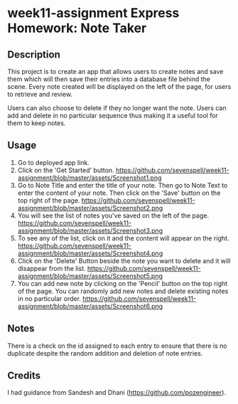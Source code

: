 # week11-assignment Express Homework: Note Taker

## Description 

This project is to create an app that allows users to create notes and save them which will then save their entries into a database file behind the scene. Every note created will be displayed on the left of the page, for users to retrieve and review. 

Users can also choose to delete if they no longer want the note. Users can add and delete in no particular sequence thus making it a useful tool for them to keep notes.


## Usage 

1. Go to deployed app link.
2. Click on the 'Get Started' button.
https://github.com/sevenspell/week11-assignment/blob/master/assets/Screenshot1.png
3. Go to Note Title and enter the title of your note. Then go to Note Text to enter the content of your note. Then click on the 'Save' button on the top right of the page.
https://github.com/sevenspell/week11-assignment/blob/master/assets/Screenshot2.png
4. You will see the list of notes you've saved on the left of the page.
https://github.com/sevenspell/week11-assignment/blob/master/assets/Screenshot3.png
5. To see any of the list, click on it and the content will appear on the right.
https://github.com/sevenspell/week11-assignment/blob/master/assets/Screenshot4.png
6. Click on the 'Delete' Button beside the note you want to delete and it will disappear from the list.
https://github.com/sevenspell/week11-assignment/blob/master/assets/Screenshot5.png
7. You can add new note by clicking on the 'Pencil' button on the top right of the page. You can randomly add new notes and delete existing notes in no particular order.
https://github.com/sevenspell/week11-assignment/blob/master/assets/Screenshot6.png

## Notes
There is a check on the id assigned to each entry to ensure that there is no duplicate despite the random addition and deletion of note entries. 

## Credits
I had guidance from Sandesh and Dhani (https://github.com/pozengineer).

